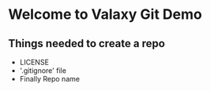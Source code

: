 # Welcome to Valaxy Git Demo

## Things needed to create a repo
 - LICENSE
 - '.gitignore' file
 - Finally Repo name

